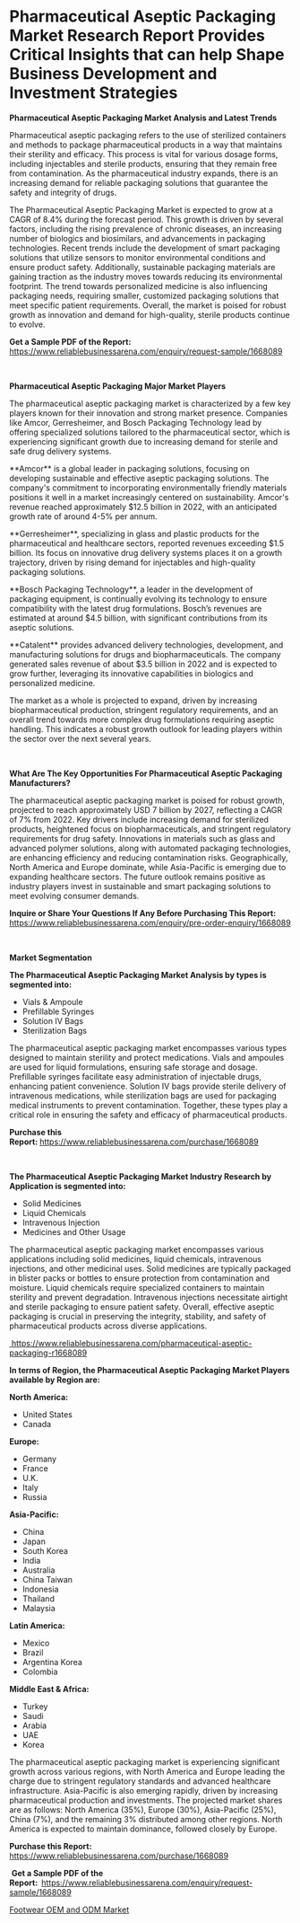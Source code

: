 <p><h1>Pharmaceutical Aseptic Packaging Market Research Report Provides Critical Insights that can help Shape Business Development and Investment Strategies</h1></p><p><strong>Pharmaceutical Aseptic Packaging Market Analysis and Latest Trends</strong></p>
<p><p>Pharmaceutical aseptic packaging refers to the use of sterilized containers and methods to package pharmaceutical products in a way that maintains their sterility and efficacy. This process is vital for various dosage forms, including injectables and sterile products, ensuring that they remain free from contamination. As the pharmaceutical industry expands, there is an increasing demand for reliable packaging solutions that guarantee the safety and integrity of drugs.</p><p>The Pharmaceutical Aseptic Packaging Market is expected to grow at a CAGR of 8.4% during the forecast period. This growth is driven by several factors, including the rising prevalence of chronic diseases, an increasing number of biologics and biosimilars, and advancements in packaging technologies. Recent trends include the development of smart packaging solutions that utilize sensors to monitor environmental conditions and ensure product safety. Additionally, sustainable packaging materials are gaining traction as the industry moves towards reducing its environmental footprint. The trend towards personalized medicine is also influencing packaging needs, requiring smaller, customized packaging solutions that meet specific patient requirements. Overall, the market is poised for robust growth as innovation and demand for high-quality, sterile products continue to evolve.</p></p>
<p><strong>Get a Sample PDF of the Report:&nbsp;</strong> <a href="https://www.reliablebusinessarena.com/enquiry/request-sample/1668089?utm_campaign=3272&utm_medium=2&utm_source=Github&utm_content=ia&utm_term=08032025&utm_id=pharmaceutical-aseptic-packaging">https://www.reliablebusinessarena.com/enquiry/request-sample/1668089</a></p>
<p>&nbsp;</p>
<p><strong>Pharmaceutical Aseptic Packaging Major Market Players</strong></p>
<p><p>The pharmaceutical aseptic packaging market is characterized by a few key players known for their innovation and strong market presence. Companies like Amcor, Gerresheimer, and Bosch Packaging Technology lead by offering specialized solutions tailored to the pharmaceutical sector, which is experiencing significant growth due to increasing demand for sterile and safe drug delivery systems.</p><p>**Amcor** is a global leader in packaging solutions, focusing on developing sustainable and effective aseptic packaging solutions. The company's commitment to incorporating environmentally friendly materials positions it well in a market increasingly centered on sustainability. Amcor's revenue reached approximately $12.5 billion in 2022, with an anticipated growth rate of around 4-5% per annum.</p><p>**Gerresheimer**, specializing in glass and plastic products for the pharmaceutical and healthcare sectors, reported revenues exceeding $1.5 billion. Its focus on innovative drug delivery systems places it on a growth trajectory, driven by rising demand for injectables and high-quality packaging solutions.</p><p>**Bosch Packaging Technology**, a leader in the development of packaging equipment, is continually evolving its technology to ensure compatibility with the latest drug formulations. Bosch’s revenues are estimated at around $4.5 billion, with significant contributions from its aseptic solutions.</p><p>**Catalent** provides advanced delivery technologies, development, and manufacturing solutions for drugs and biopharmaceuticals. The company generated sales revenue of about $3.5 billion in 2022 and is expected to grow further, leveraging its innovative capabilities in biologics and personalized medicine.</p><p>The market as a whole is projected to expand, driven by increasing biopharmaceutical production, stringent regulatory requirements, and an overall trend towards more complex drug formulations requiring aseptic handling. This indicates a robust growth outlook for leading players within the sector over the next several years.</p></p>
<p>&nbsp;</p>
<p><strong>What Are The Key Opportunities For Pharmaceutical Aseptic Packaging Manufacturers?</strong></p>
<p><p>The pharmaceutical aseptic packaging market is poised for robust growth, projected to reach approximately USD 7 billion by 2027, reflecting a CAGR of 7% from 2022. Key drivers include increasing demand for sterilized products, heightened focus on biopharmaceuticals, and stringent regulatory requirements for drug safety. Innovations in materials such as glass and advanced polymer solutions, along with automated packaging technologies, are enhancing efficiency and reducing contamination risks. Geographically, North America and Europe dominate, while Asia-Pacific is emerging due to expanding healthcare sectors. The future outlook remains positive as industry players invest in sustainable and smart packaging solutions to meet evolving consumer demands.</p></p>
<p><strong>Inquire or Share Your Questions If Any Before Purchasing This Report:</strong> <a href="https://www.reliablebusinessarena.com/enquiry/pre-order-enquiry/1668089?utm_campaign=3272&utm_medium=2&utm_source=Github&utm_content=ia&utm_term=08032025&utm_id=pharmaceutical-aseptic-packaging">https://www.reliablebusinessarena.com/enquiry/pre-order-enquiry/1668089</a></p>
<p>&nbsp;</p>
<p><strong>Market Segmentation</strong></p>
<p><strong>The Pharmaceutical Aseptic Packaging Market Analysis by types is segmented into:</strong></p>
<p><ul><li>Vials & Ampoule</li><li>Prefillable Syringes</li><li>Solution IV Bags</li><li>Sterilization Bags</li></ul></p>
<p><p>The pharmaceutical aseptic packaging market encompasses various types designed to maintain sterility and protect medications. Vials and ampoules are used for liquid formulations, ensuring safe storage and dosage. Prefillable syringes facilitate easy administration of injectable drugs, enhancing patient convenience. Solution IV bags provide sterile delivery of intravenous medications, while sterilization bags are used for packaging medical instruments to prevent contamination. Together, these types play a critical role in ensuring the safety and efficacy of pharmaceutical products.</p></p>
<p><strong>Purchase this Report:&nbsp;</strong><a href="https://www.reliablebusinessarena.com/purchase/1668089?utm_campaign=3272&utm_medium=2&utm_source=Github&utm_content=ia&utm_term=08032025&utm_id=pharmaceutical-aseptic-packaging">https://www.reliablebusinessarena.com/purchase/1668089</a></p>
<p>&nbsp;</p>
<p><strong>The Pharmaceutical Aseptic Packaging Market Industry Research by Application is segmented into:</strong></p>
<p><ul><li>Solid Medicines</li><li>Liquid Chemicals</li><li>Intravenous Injection</li><li>Medicines and Other Usage</li></ul></p>
<p><p>The pharmaceutical aseptic packaging market encompasses various applications including solid medicines, liquid chemicals, intravenous injections, and other medicinal uses. Solid medicines are typically packaged in blister packs or bottles to ensure protection from contamination and moisture. Liquid chemicals require specialized containers to maintain sterility and prevent degradation. Intravenous injections necessitate airtight and sterile packaging to ensure patient safety. Overall, effective aseptic packaging is crucial in preserving the integrity, stability, and safety of pharmaceutical products across diverse applications.</p></p>
<p><a href="https://www.reliablebusinessarena.com/pharmaceutical-aseptic-packaging-r1668089?utm_campaign=3272&utm_medium=2&utm_source=Github&utm_content=ia&utm_term=08032025&utm_id=pharmaceutical-aseptic-packaging">&nbsp;https://www.reliablebusinessarena.com/pharmaceutical-aseptic-packaging-r1668089</a></p>
<p><strong>In terms of Region, the Pharmaceutical Aseptic Packaging Market Players available by Region are:</strong></p>
<p>
    <p> <strong> North America: </strong>
        <ul>
            <li>United States</li>
            <li>Canada</li>
        </ul>
        </p> 
    <p> <strong> Europe: </strong>
        <ul>
            <li>Germany</li>
            <li>France</li>
            <li>U.K.</li>
            <li>Italy</li>
            <li>Russia</li>
        </ul>
        </p> 
    <p> <strong> Asia-Pacific: </strong>
        <ul>
            <li>China</li>
            <li>Japan</li>
            <li>South Korea</li>
            <li>India</li>
            <li>Australia</li>
            <li>China Taiwan</li>
            <li>Indonesia</li>
            <li>Thailand</li>
            <li>Malaysia</li>
        </ul>
        </p> 
    <p> <strong> Latin America: </strong>
        <ul>
            <li>Mexico</li>
            <li>Brazil</li>
            <li>Argentina Korea</li>
            <li>Colombia</li>
        </ul>
        </p> 
    <p> <strong> Middle East & Africa: </strong>
        <ul>
            <li>Turkey</li>
            <li>Saudi</li>
            <li>Arabia</li>
            <li>UAE</li>
            <li>Korea</li>
        </ul>
    </p>
    </p>
<p><p>The pharmaceutical aseptic packaging market is experiencing significant growth across various regions, with North America and Europe leading the charge due to stringent regulatory standards and advanced healthcare infrastructure. Asia-Pacific is also emerging rapidly, driven by increasing pharmaceutical production and investments. The projected market shares are as follows: North America (35%), Europe (30%), Asia-Pacific (25%), China (7%), and the remaining 3% distributed among other regions. North America is expected to maintain dominance, followed closely by Europe.</p></p>
<p><strong>Purchase this Report: </strong><a href="https://www.reliablebusinessarena.com/purchase/1668089?utm_campaign=3272&utm_medium=2&utm_source=Github&utm_content=ia&utm_term=08032025&utm_id=pharmaceutical-aseptic-packaging">https://www.reliablebusinessarena.com/purchase/1668089</a></p>
<p>&nbsp;<strong>Get a Sample PDF of the Report:&nbsp;&nbsp;</strong><a href="https://www.reliablebusinessarena.com/enquiry/request-sample/1668089?utm_campaign=3272&utm_medium=2&utm_source=Github&utm_content=ia&utm_term=08032025&utm_id=pharmaceutical-aseptic-packaging">https://www.reliablebusinessarena.com/enquiry/request-sample/1668089</a></p>
<p><strong></strong></p>
<p><p><a href="https://github.com/dushornerfe/Market-Research-Report-List-1/blob/main/footwear-oem-and-odm-market.md?utm_campaign=3272&utm_medium=2&utm_source=Github&utm_content=ia&utm_term=08032025&utm_id=pharmaceutical-aseptic-packaging">Footwear OEM and ODM Market</a></p></p>